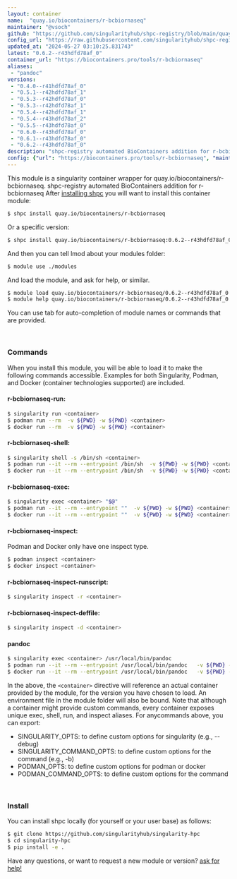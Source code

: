 ```yaml
---
layout: container
name:  "quay.io/biocontainers/r-bcbiornaseq"
maintainer: "@vsoch"
github: "https://github.com/singularityhub/shpc-registry/blob/main/quay.io/biocontainers/r-bcbiornaseq/container.yaml"
config_url: "https://raw.githubusercontent.com/singularityhub/shpc-registry/main/quay.io/biocontainers/r-bcbiornaseq/container.yaml"
updated_at: "2024-05-27 03:10:25.831743"
latest: "0.6.2--r43hdfd78af_0"
container_url: "https://biocontainers.pro/tools/r-bcbiornaseq"
aliases:
 - "pandoc"
versions:
 - "0.4.0--r41hdfd78af_0"
 - "0.5.1--r42hdfd78af_1"
 - "0.5.3--r42hdfd78af_0"
 - "0.5.3--r42hdfd78af_1"
 - "0.5.4--r42hdfd78af_1"
 - "0.5.4--r43hdfd78af_2"
 - "0.5.5--r43hdfd78af_0"
 - "0.6.0--r43hdfd78af_0"
 - "0.6.1--r43hdfd78af_0"
 - "0.6.2--r43hdfd78af_0"
description: "shpc-registry automated BioContainers addition for r-bcbiornaseq"
config: {"url": "https://biocontainers.pro/tools/r-bcbiornaseq", "maintainer": "@vsoch", "description": "shpc-registry automated BioContainers addition for r-bcbiornaseq", "latest": {"0.6.2--r43hdfd78af_0": "sha256:a815dce4cc7d6a0b57530c842ebafca52fac7c976fdaf4dd87ea3c5caccb57a3"}, "tags": {"0.4.0--r41hdfd78af_0": "sha256:95701957bc505b497ebdb56c6dbce92df8fae3b63de60ff776a00c4d246f2433", "0.5.1--r42hdfd78af_1": "sha256:f6a19ecd3caf672f7471dab63a33cfb847a4dd5e5423eb4fdeb89e4630f646d2", "0.5.3--r42hdfd78af_0": "sha256:e3181030eb8b0e5d6734df6ac3cda940cfb54630576c61fd837b503621e9bf96", "0.5.3--r42hdfd78af_1": "sha256:0fef783db654bab5d07e2474f021fc43b6b32f02355b8c44aac9a31731a09627", "0.5.4--r42hdfd78af_1": "sha256:6bce6a64e296d65b4950c47429f2c863ca38b2b352c73589cdcace93e3c54624", "0.5.4--r43hdfd78af_2": "sha256:7ad0ef1eb5526ba92cff1ee47aca0e949190058cfb2420acc7cf24e6731938cd", "0.5.5--r43hdfd78af_0": "sha256:55b8c85ed11880a8126a7588c0ec96815ead18e7acfb7750838aadb18a187dd6", "0.6.0--r43hdfd78af_0": "sha256:70ad59c328f7b3a594eaacfe75942ff0d431aba8d84c223721caa737c958cc45", "0.6.1--r43hdfd78af_0": "sha256:e14407b3e701007e8f1f6aacaedc2c79712fae0840b2cc38e6e4f29f03d76780", "0.6.2--r43hdfd78af_0": "sha256:a815dce4cc7d6a0b57530c842ebafca52fac7c976fdaf4dd87ea3c5caccb57a3"}, "docker": "quay.io/biocontainers/r-bcbiornaseq", "aliases": {"pandoc": "/usr/local/bin/pandoc"}}
---
```


This module is a singularity container wrapper for quay.io/biocontainers/r-bcbiornaseq.
shpc-registry automated BioContainers addition for r-bcbiornaseq
After [installing shpc](#install) you will want to install this container module:


```bash
$ shpc install quay.io/biocontainers/r-bcbiornaseq
```

Or a specific version:

```bash
$ shpc install quay.io/biocontainers/r-bcbiornaseq:0.6.2--r43hdfd78af_0
```

And then you can tell lmod about your modules folder:

```bash
$ module use ./modules
```

And load the module, and ask for help, or similar.

```bash
$ module load quay.io/biocontainers/r-bcbiornaseq/0.6.2--r43hdfd78af_0
$ module help quay.io/biocontainers/r-bcbiornaseq/0.6.2--r43hdfd78af_0
```

You can use tab for auto-completion of module names or commands that are provided.

<br>

### Commands

When you install this module, you will be able to load it to make the following commands accessible.
Examples for both Singularity, Podman, and Docker (container technologies supported) are included.

#### r-bcbiornaseq-run:

```bash
$ singularity run <container>
$ podman run --rm  -v ${PWD} -w ${PWD} <container>
$ docker run --rm  -v ${PWD} -w ${PWD} <container>
```

#### r-bcbiornaseq-shell:

```bash
$ singularity shell -s /bin/sh <container>
$ podman run --it --rm --entrypoint /bin/sh  -v ${PWD} -w ${PWD} <container>
$ docker run --it --rm --entrypoint /bin/sh  -v ${PWD} -w ${PWD} <container>
```

#### r-bcbiornaseq-exec:

```bash
$ singularity exec <container> "$@"
$ podman run --it --rm --entrypoint ""  -v ${PWD} -w ${PWD} <container> "$@"
$ docker run --it --rm --entrypoint ""  -v ${PWD} -w ${PWD} <container> "$@"
```

#### r-bcbiornaseq-inspect:

Podman and Docker only have one inspect type.

```bash
$ podman inspect <container>
$ docker inspect <container>
```

#### r-bcbiornaseq-inspect-runscript:

```bash
$ singularity inspect -r <container>
```

#### r-bcbiornaseq-inspect-deffile:

```bash
$ singularity inspect -d <container>
```


#### pandoc

```bash
$ singularity exec <container> /usr/local/bin/pandoc
$ podman run --it --rm --entrypoint /usr/local/bin/pandoc   -v ${PWD} -w ${PWD} <container> -c " $@"
$ docker run --it --rm --entrypoint /usr/local/bin/pandoc   -v ${PWD} -w ${PWD} <container> -c " $@"
```



In the above, the `<container>` directive will reference an actual container provided
by the module, for the version you have chosen to load. An environment file in the
module folder will also be bound. Note that although a container
might provide custom commands, every container exposes unique exec, shell, run, and
inspect aliases. For anycommands above, you can export:

 - SINGULARITY_OPTS: to define custom options for singularity (e.g., --debug)
 - SINGULARITY_COMMAND_OPTS: to define custom options for the command (e.g., -b)
 - PODMAN_OPTS: to define custom options for podman or docker
 - PODMAN_COMMAND_OPTS: to define custom options for the command

<br>

### Install

You can install shpc locally (for yourself or your user base) as follows:

```bash
$ git clone https://github.com/singularityhub/singularity-hpc
$ cd singularity-hpc
$ pip install -e .
```

Have any questions, or want to request a new module or version? [ask for help!](https://github.com/singularityhub/singularity-hpc/issues)